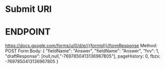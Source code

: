# Submit URl

# ENDPOINT

https://docs.google.com/forms/u/0/d/e/{{formid}}/formResponse
Method: POST
Form Body: {
"fieldName": "Answer",
"fieldName": "Answer",
"fvv": 1,
"draftResponse": [null,null,"-7697850413136967805"],
pageHistory: 0,
fbzx: -7697850413136967805
}
